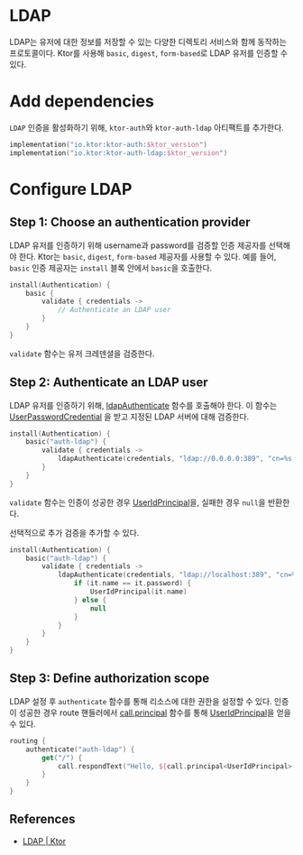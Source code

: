 # LDAP

LDAP는 유저에 대한 정보를 저장할 수 있는 다양한 디렉토리 서비스와 함께 동작하는 프로토콜이다. Ktor를 사용해 `basic`, `digest`, `form-based`로 LDAP 유저를 인증할 수 있다.

# **Add dependencies**

`LDAP` 인증을 활성화하기 위해, `ktor-auth`와 `ktor-auth-ldap` 아티팩트를 추가한다.

```kotlin
implementation("io.ktor:ktor-auth:$ktor_version")
implementation("io.ktor:ktor-auth-ldap:$ktor_version")
```

# **Configure LDAP**

## **Step 1: Choose an authentication provider**

LDAP 유저를 인증하기 위해 username과 password를 검증할 인증 제공자를 선택해야 한다. Ktor는 `basic`, `digest`, `form-based` 제공자를 사용할 수 있다. 예를
들어, `basic` 인증 제공자는 `install` 블록 안에서 `basic`을 호출한다.

```kotlin
install(Authentication) {
    basic {
        validate { credentials ->
            // Authenticate an LDAP user
        }
    }
}
```

`validate` 함수는 유저 크레덴셜을 검증한다.

## **Step 2: Authenticate an LDAP user**

LDAP 유저를 인증하기
위해, [ldapAuthenticate](https://api.ktor.io/ktor-features/ktor-auth-ldap/ktor-auth-ldap/io.ktor.auth.ldap/ldap-authenticate.html)
함수를 호출해야 한다. 이
함수는 [UserPasswordCredential](https://api.ktor.io/ktor-features/ktor-auth/ktor-auth/io.ktor.auth/-user-password-credential/index.html)
을 받고 지정된 LDAP 서버에 대해 검증한다.

```kotlin
install(Authentication) {
    basic("auth-ldap") {
        validate { credentials ->
            ldapAuthenticate(credentials, "ldap://0.0.0.0:389", "cn=%s,dc=ktor,dc=io")
        }
    }
}
```

`validate` 함수는 인증이 성공한
경우 [UserIdPrincipal](https://api.ktor.io/ktor-features/ktor-auth/ktor-auth/io.ktor.auth/-user-id-principal/index.html)을,
실패한 경우 `null`을 반환한다.

선택적으로 추가 검증을 추가할 수 있다.

```kotlin
install(Authentication) {
    basic("auth-ldap") {
        validate { credentials ->
            ldapAuthenticate(credentials, "ldap://localhost:389", "cn=%s,dc=ktor,dc=io") {
                if (it.name == it.password) {
                    UserIdPrincipal(it.name)
                } else {
                    null
                }
            }
        }
    }
}
```

## **Step 3: Define authorization scope**

LDAP 설정 후 `authenticate` 함수를 통해 리소스에 대한 권한을 설정할 수 있다. 인증이 성공한 경우 route
핸들러에서 [call.principal](https://api.ktor.io/ktor-features/ktor-auth/ktor-auth/io.ktor.auth/principal.html) 함수를
통해 [UserIdPrincipal](https://api.ktor.io/ktor-features/ktor-auth/ktor-auth/io.ktor.auth/-user-id-principal/index.html)을
얻을 수 있다.

```kotlin
routing {
    authenticate("auth-ldap") {
        get("/") {
            call.respondText("Hello, ${call.principal<UserIdPrincipal>()?.name}!")
        }
    }
}
```

## References

* [LDAP | Ktor](https://ktor.io/docs/ldap.html#authenticate-route)
